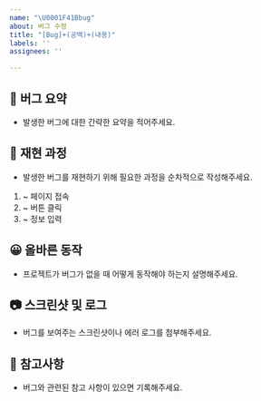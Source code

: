 ```yaml
---
name: "\U0001F41Bbug"
about: 버그 수정
title: "[Bug]+(공백)+(내용)"
labels: ''
assignees: ''

---
```


## 📑 버그 요약
- 발생한 버그에 대한 간략한 요약을 적어주세요.

## 📝 재현 과정
- 발생한 버그를 재현하기 위해 필요한 과정을 순차적으로 작성해주세요.
1. ~ 페이지 접속
2. ~ 버튼 클릭
3. ~ 정보 입력

## 😀 올바른 동작
- 프로젝트가 버그가 없을 때 어떻게 동작해야 하는지 설명해주세요.

## 📷 스크린샷 및 로그
- 버그를 보여주는 스크린샷이나 에러 로그를 첨부해주세요.

## 📌 참고사항
- 버그와 관련된 참고 사항이 있으면 기록해주세요.
